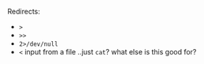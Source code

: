 Redirects:

* `>`
* `>>`
* `2>/dev/null`
* `<` input from a file ..just `cat`? what else is this good for?

